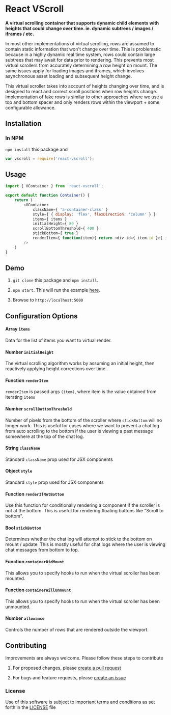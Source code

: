 React VScroll
===

**A virtual scrolling container that supports dynamic child elements with heights that could change over time. ie. dynamic subtrees / images / iframes / etc.**

In most other implementations of virtual scrolling, rows are assumed to contain static information that won't change over time. This is problematic because in a highly dynamic real time system, rows could contain large subtrees that may await for data prior to rendering. This prevents most virtual scrollers from accurately determining a row height on mount. The same issues apply for loading images and iframes, which involves asynchronous asset loading and subsequent height change.

This virtual scroller takes into account of heights changing over time, and is designed to react and correct scroll positions when row heights change. Implementation of fake rows is similar to other approaches where we use a top and bottom spacer and only renders rows within the viewport + some configurable allowance.

## Installation

### In NPM

`npm install` this package and
```js
var vscroll = require('react-vscroll');
```

## Usage

```js
import { VContainer } from 'react-vscroll';

export default function Container() {
	return (
		<VContainer
			className={ 'a-container-class' }
			style={ { display: 'flex', flexDirection: 'column' } }
			items={ items }
			initialHeight={ 80 }
			scrollBottomThreshold={ 400 }
			stickBottom={ true }
			renderItem={ function(item){ return <div id={ item.id }>{ item.text }</div> } }
		/>
	)
}
```

## Demo

1. `git clone` this package and `npm install`.

2. `npm start`. This will run the example [here](/examples).

3. Browse to `http://localhost:5000`


## Configuration Options

#### Array `items`

Data for the list of items you want to virtual render.

#### Number `initialHeight`

The virtual scrolling algorithm works by assuming an initial height, then reactively applying height corrections over time.

#### Function `renderItem`

`renderItem` is passed args `(item)`, where item is the value obtained from iterating `items`

#### Number `scrollBottomThreshold`

Number of pixels from the bottom of the scroller where `stickBottom` will no longer work. This is useful for cases where we want to prevent a chat log from auto scrolling to the bottom if the user is viewing a past message somewhere at the top of the chat log.

#### String `className`

Standard `className` prop used for JSX components

#### Object `style`

Standard `style` prop used for JSX components

#### Function `renderIfNotBottom`

Use this function for conditionally rendering a component if the scroller is not at the bottom. This is useful for rendering floating buttons like "Scroll to bottom".

#### Bool `stickBottom`

Determines whether the chat log will attempt to stick to the bottom on mount / update. This is mostly useful for chat logs where the user is viewing chat messages from bottom to top.

#### Function `containerDidMount`

This allows you to specify hooks to run when the virtual scroller has been mounted.

#### Function `containerWillUnmount`

This allows you to specify hooks to run when the virtual scroller has been unmounted.

#### Number `allowance`

Controls the number of rows that are rendered outside the viewport.


## Contributing

Improvements are always welcome. Please follow these steps to contribute

1. For proposed changes, please [create a pull request](https://github.com/zendesk/react-vscroll/compare)

2. For bugs and feature requests, please [create an issue](https://github.com/zendesk/react-vscroll/issues/new)

### License

Use of this software is subject to important terms and conditions as set forth in the [LICENSE](LICENSE) file

